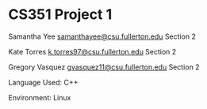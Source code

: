 # CS351 Project 1 


Samantha Yee samanthayee@csu.fullerton.edu Section 2


Kate Torres k.torres97@csu.fullerton.edu Section 2


Gregory Vasquez gvasquez11@csu.fullerton.edu Section 2 



Language Used: C++

Environment: Linux
